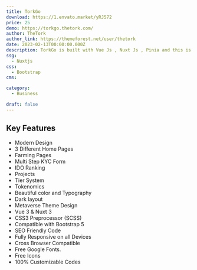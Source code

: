 ```yaml
---
title: TorkGo
download: https://1.envato.market/yRJ572
price: 25
demo: https://torkgo.thetork.com/
author: TheTork
author_link: https://themeforest.net/user/thetork
date: 2023-02-13T00:00:00.000Z
description: TorkGo is built with Vue Js , Nuxt Js , Pinia and this is build for Crypto DeFi token launchpad marketplace Website
ssg:
  - Nuxtjs
css:
  - Bootstrap
cms:

category:
  - Business

draft: false
---
```


## Key Features

- Modern Design
- 3 Different Home Pages
- Farming Pages
- Multi Step KYC Form
- IDO Ranking
- Projects
- Tier System
- Tokenomics
- Beautiful color and Typography
- Dark layout
- Metaverse Theme Design
- Vue 3 & Nuxt 3
- CSS3 Preprocessor (SCSS)
- Compatible with Bootstrap 5
- SEO Friendly Code
- Fully Responsive on all Devices
- Cross Browser Compatible
- Free Google Fonts.
- Free Icons
- 100% Customizable Codes
